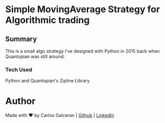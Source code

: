 # Simple MovingAverage Strategy for Algorithmic trading


## Summary

This is a small algo strategy I've designed with Python in 2015 back when Quantopian was still around. 



### Tech Used

Python and Quantopian's Zipline Library

# Author

Made with ♥ by Carlos Galceran | [Github](https://github.com/cgalceran) | [LinkedIn](https://www.linkedin.com/in/cgalceran/)
